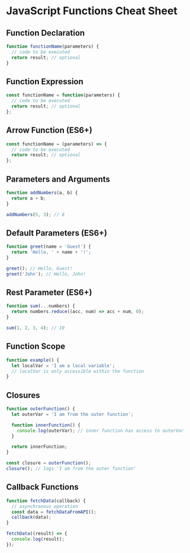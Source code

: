 
# JavaScript Functions Cheat Sheet

## Function Declaration

```javascript
function functionName(parameters) {
  // code to be executed
  return result; // optional
}
```

## Function Expression

```javascript
const functionName = function(parameters) {
  // code to be executed
  return result; // optional
};
```

## Arrow Function (ES6+)

```javascript
const functionName = (parameters) => {
  // code to be executed
  return result; // optional
};
```

## Parameters and Arguments

```javascript
function addNumbers(a, b) {
  return a + b;
}

addNumbers(5, 3); // 8
```

## Default Parameters (ES6+)

```javascript
function greet(name = 'Guest') {
  return 'Hello, ' + name + '!';
}

greet(); // Hello, Guest!
greet('John'); // Hello, John!
```

## Rest Parameter (ES6+)

```javascript
function sum(...numbers) {
  return numbers.reduce((acc, num) => acc + num, 0);
}

sum(1, 2, 3, 4); // 10
```

## Function Scope

```javascript
function example() {
  let localVar = 'I am a local variable';
  // localVar is only accessible within the function
}
```

## Closures

```javascript
function outerFunction() {
  let outerVar = 'I am from the outer function';

  function innerFunction() {
    console.log(outerVar); // inner function has access to outerVar
  }

  return innerFunction;
}

const closure = outerFunction();
closure(); // logs 'I am from the outer function'
```

## Callback Functions

```javascript
function fetchData(callback) {
  // asynchronous operation
  const data = fetchDataFromAPI();
  callback(data);
}

fetchData((result) => {
  console.log(result);
});

